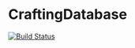 # CraftingDatabase
[![Build Status](https://travis-ci.org/johvik/CraftingDatabase.svg?branch=master)](https://travis-ci.org/johvik/CraftingDatabase)
